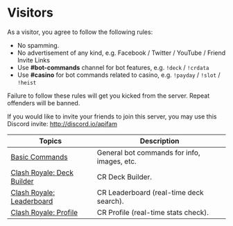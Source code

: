 # Visitors

As a visitor, you agree to follow the following rules:

+ No spamming.
+ No advertisement of any kind, e.g. Facebook / Twitter / YouTube / Friend Invite Links
+ Use **#bot-commands** channel for bot features, e.g. `!deck` / `!crdata`
+ Use **#casino** for bot commands related to casino, e.g. `!payday` / `!slot` / `!heist`

Failure to follow these rules will get you kicked from the server. Repeat offenders will be banned.

If you would like to invite your friends to join this server, you may use this Discord invite: http://discord.io/apifam

Topics | Description
--- | ---
[Basic Commands](visitor/red-commands.md) | General bot commands for info, images, etc.
[Clash Royale: Deck Builder](visitor/deck-builder.md) | CR Deck Builder.
[Clash Royale: Leaderboard](visitor/crdata.md) | CR Leaderboard (real-time deck search).
[Clash Royale: Profile](visitor/crprofile.md) | CR Profile (real-time stats check).
